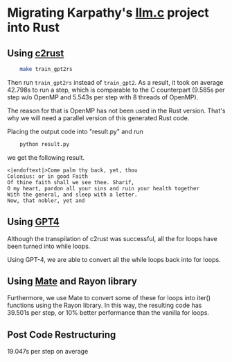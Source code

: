 # Migrating Karpathy's [llm.c](https://github.com/karpathy/llm.c) project into Rust

## Using [c2rust](https://github.com/immunant)

```bash
	make train_gpt2rs
```

Then run `train_gpt2rs` instead of `train_gpt2`. As a result, it took on average 42.798s to 
run a step, which is comparable to the C counterpart (9.585s per step w/o OpenMP and 5.543s per step with 8 threads of OpenMP).  

The reason for that is OpenMP has not been used in the Rust version. That's why we will need a parallel version of this
generated Rust code.

Placing the output code into "result.py" and run

```bash
    python result.py
```
we get the following result.

```
<|endoftext|>Come palm thy back, yet, thou
Colonius: or in good Faith
Of thine faith shall we see thee. Sharif,
O my heart, pardon all your sins and ruin your health together
With the general, and sleep with a letter.
Now, that nobler, yet and
```
## Using [GPT4](https://chat.openai.com)

Although the transpilation of c2rust was successful, all the for loops have been turned into while loops.

Using GPT-4, we are able to convert all the while loops back into for loops.

## Using [Mate](https://github.com/trusted-programming/mate) and Rayon library

Furthermore, we use Mate to convert some of these for loops into iter() functions using the Rayon library.
In this way, the resulting code has 39.501s per step, or 10% better performance than the vanilla for loops. 

## Post Code Restructuring
19.047s per step on average